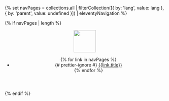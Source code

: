 {% set navPages = collections.all | filterCollection([{ by: 'lang', value:
lang }, { by: 'parent', value: undefined }]) | eleventyNavigation %}

{% if navPages | length %}

<header>
<a href="/">
<img src="/_images/logo-AE-new-blue.svg" alt="" loading="eager" class="nav-logo" width="70" />
</a>
<nav>
<!-- Main pages navigation -->
<ul role="list" id="main-nav">
    {% for link in navPages %}
    <li>
    {# prettier-ignore #}
    <a
        href="{{link.url}}"
        hreflang="{{link.lang}}"
        {% if link.url == page.url %}aria-current="page"{% endif %}
        >{{link.title}}</a
    >
    </li>
    {% endfor %}
</ul>
</nav>

</header>
{% endif %}
